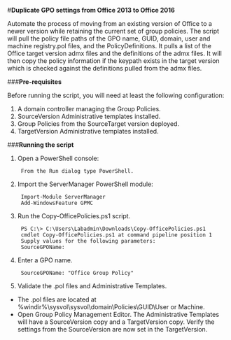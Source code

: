 #**Duplicate GPO settings from Office 2013 to Office 2016**

Automate the process of moving from an existing version of Office to a newer version while retaining the current set of group policies. The script will pull the policy file paths of the GPO name, GUID, domain, user and machine registry.pol files, and the PolicyDefinitions. It pulls a list of the Office target version admx files and the definitions of the admx files. It will then copy the policy information if the keypath exists in the target version which is checked against the definitions pulled from the admx files.  

###**Pre-requisites**

Before running the script, you will need at least the following configuration:

1. A domain controller managing the Group Policies.
2. SourceVersion Administrative templates installed.
3. Group Policies from the SourceTarget version deployed.
3. TargetVersion Administrative templates installed.

###**Running the script**

1. Open a PowerShell console:

		From the Run dialog type PowerShell.

2. Import the ServerManager PowerShell module:

		Import-Module ServerManager
		Add-WindowsFeature GPMC
	
2. Run the Copy-OfficePolicies.ps1 script.

		PS C:\> C:\Users\Labadmin\Downloads\Copy-OfficePolicies.ps1
		cmdlet Copy-OfficePolicies.ps1 at command pipeline position 1
		Supply values for the following parameters:
		SourceGPOName: 
	
3. Enter a GPO name.
	
		SourceGPOName: "Office Group Policy"

4. Validate the .pol files and Administrative Templates. 
	
* The .pol files are located at %windir%\sysvol\sysvol\domain\Policies\GUID\User or Machine\.
* Open Group Policy Management Editor. The Administrative Templates will have a SourceVersion copy and a TargetVersion copy. Verify the settings from the SourceVersion are now set in the TargetVersion.

	
